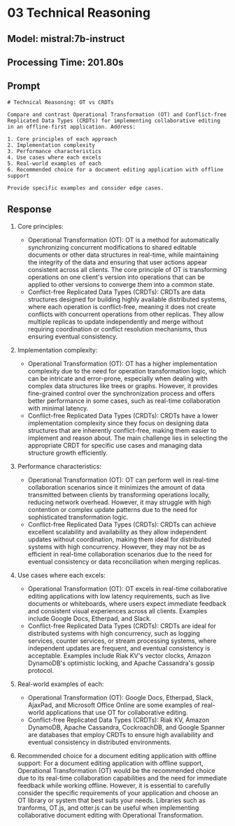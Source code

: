# 03 Technical Reasoning

## Model: mistral:7b-instruct

## Processing Time: 201.80s

## Prompt

```
# Technical Reasoning: OT vs CRDTs

Compare and contrast Operational Transformation (OT) and Conflict-free Replicated Data Types (CRDTs) for implementing collaborative editing in an offline-first application. Address:

1. Core principles of each approach
2. Implementation complexity
3. Performance characteristics
4. Use cases where each excels
5. Real-world examples of each
6. Recommended choice for a document editing application with offline support

Provide specific examples and consider edge cases.

```

## Response

1. Core principles:
   - Operational Transformation (OT): OT is a method for automatically synchronizing concurrent modifications to shared editable documents or other data structures in real-time, while maintaining the integrity of the data and ensuring that user actions appear consistent across all clients. The core principle of OT is transforming operations on one client's version into operations that can be applied to other versions to converge them into a common state.
   - Conflict-free Replicated Data Types (CRDTs): CRDTs are data structures designed for building highly available distributed systems, where each operation is conflict-free, meaning it does not create conflicts with concurrent operations from other replicas. They allow multiple replicas to update independently and merge without requiring coordination or conflict resolution mechanisms, thus ensuring eventual consistency.

2. Implementation complexity:
   - Operational Transformation (OT): OT has a higher implementation complexity due to the need for operation transformation logic, which can be intricate and error-prone, especially when dealing with complex data structures like trees or graphs. However, it provides fine-grained control over the synchronization process and offers better performance in some cases, such as real-time collaboration with minimal latency.
   - Conflict-free Replicated Data Types (CRDTs): CRDTs have a lower implementation complexity since they focus on designing data structures that are inherently conflict-free, making them easier to implement and reason about. The main challenge lies in selecting the appropriate CRDT for specific use cases and managing data structure growth efficiently.

3. Performance characteristics:
   - Operational Transformation (OT): OT can perform well in real-time collaboration scenarios since it minimizes the amount of data transmitted between clients by transforming operations locally, reducing network overhead. However, it may struggle with high contention or complex update patterns due to the need for sophisticated transformation logic.
   - Conflict-free Replicated Data Types (CRDTs): CRDTs can achieve excellent scalability and availability as they allow independent updates without coordination, making them ideal for distributed systems with high concurrency. However, they may not be as efficient in real-time collaboration scenarios due to the need for eventual consistency or data reconciliation when merging replicas.

4. Use cases where each excels:
   - Operational Transformation (OT): OT excels in real-time collaborative editing applications with low latency requirements, such as live documents or whiteboards, where users expect immediate feedback and consistent visual experiences across all clients. Examples include Google Docs, Etherpad, and Slack.
   - Conflict-free Replicated Data Types (CRDTs): CRDTs are ideal for distributed systems with high concurrency, such as logging services, counter services, or stream processing systems, where independent updates are frequent, and eventual consistency is acceptable. Examples include Riak KV's vector clocks, Amazon DynamoDB's optimistic locking, and Apache Cassandra's gossip protocol.

5. Real-world examples of each:
   - Operational Transformation (OT): Google Docs, Etherpad, Slack, AjaxPad, and Microsoft Office Online are some examples of real-world applications that use OT for collaborative editing.
   - Conflict-free Replicated Data Types (CRDTs): Riak KV, Amazon DynamoDB, Apache Cassandra, CockroachDB, and Google Spanner are databases that employ CRDTs to ensure high availability and eventual consistency in distributed environments.

6. Recommended choice for a document editing application with offline support:
   For a document editing application with offline support, Operational Transformation (OT) would be the recommended choice due to its real-time collaboration capabilities and the need for immediate feedback while working offline. However, it is essential to carefully consider the specific requirements of your application and choose an OT library or system that best suits your needs. Libraries such as tranforms, OT.js, and otter.js can be useful when implementing collaborative document editing with Operational Transformation.